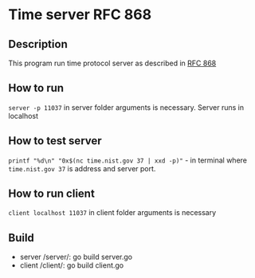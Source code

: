 Time server RFC 868
=====================

Description
-----------------------------------
This program run time protocol server as described in [RFC 868](https://tools.ietf.org/html/rfc868)

How to run
-----------------------------------
`server -p 11037` in server folder arguments is necessary. Server runs in localhost

How to test server
-----------------------------------
`printf "%d\n" "0x$(nc time.nist.gov 37 | xxd -p)"` - in terminal where `time.nist.gov 37` is address and server port.

How to run client
-----------------------------------
`client localhost 11037` in client folder arguments is necessary

Build
-----------------------------------
* server /server/: go build server.go
* client /client/: go build client.go